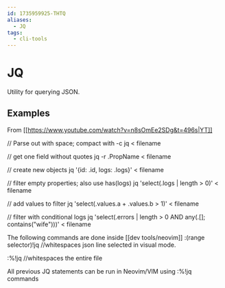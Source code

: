 ```yaml
---
id: 1735959925-THTQ
aliases:
  - JQ
tags:
  - cli-tools
---
```


# JQ

Utility for querying JSON.

## Examples
From [[https://www.youtube.com/watch?v=n8sOmEe2SDg&t=496s|YT]]


  // Parse out with space; compact with -c
  jq < filename

  // get one field without quotes
  jq -r .PropName < filename

  // create new objects
  jq '{id: .id, logs: .logs}' < filename

  // filter empty properties; also use has(logs)
  jq 'select(.logs | length > 0)' < filename

  // add values to filter
  jq 'select(.values.a + .values.b > 1)' < filename

  // filter with conditional logs
  jq 'select(.errors | length > 0 AND any(.[]; contains("wife")))' < filename

The following commands are done inside [[dev tools/neovim]]
  :(range selector)!jq   //whitespaces json line selected in visual mode. 

  :%!jq  //whitespaces the entire file

All previous JQ statements can be run in Neovim/VIM using :%!jq commands
